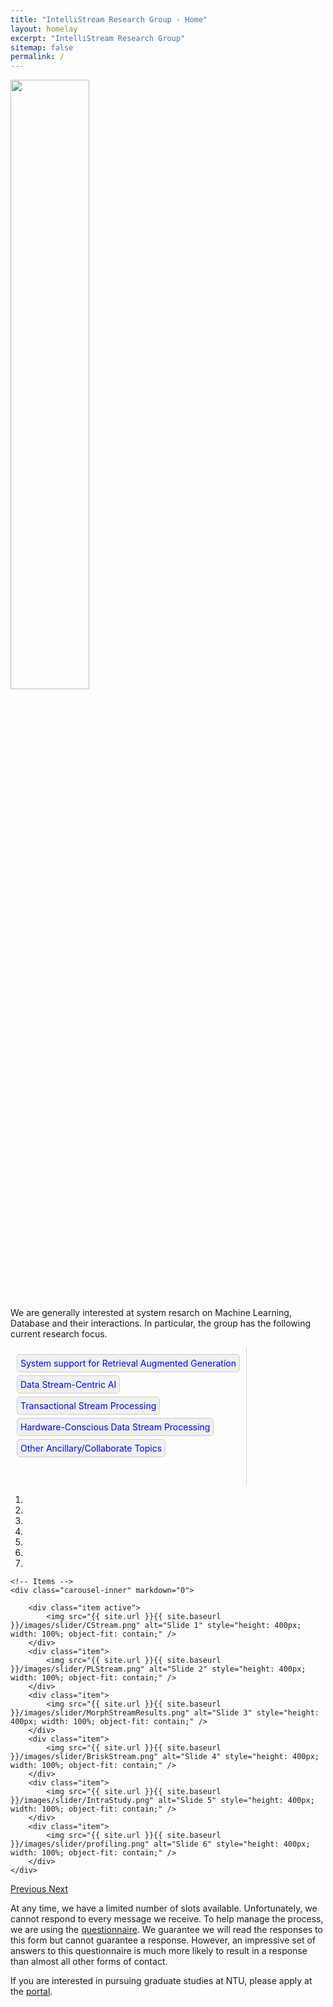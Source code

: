 ```yaml
---
title: "IntelliStream Research Group - Home"
layout: homelay
excerpt: "IntelliStream Research Group"
sitemap: false
permalink: /
---
```

<img src="{{ site.url }}{{ site.baseurl }}/images/teampic/team.jpg" width="50%" style="float: center" />


We are generally interested at system resarch on Machine Learning, Database and their interactions. In particular, the group has the following current research focus. 

<script>
  function showSection(sectionId) {
    var sections = document.getElementsByClassName('content-section');
    for (var i = 0; i < sections.length; i++) {
      sections[i].style.display = 'none';
    }
    var activeSection = document.getElementById(sectionId);
    activeSection.style.display = 'block';
  }
</script>

<style>
  .nav-bar {
    display: flex;
    flex-direction: column;
    align-items: flex-start;
    padding: 10px;
    border-right: 1px solid #ccc;
    min-height: 200px; /* Adjust as needed */
  }

  .nav-button {
    cursor: pointer;
    color: blue;
    padding: 5px;
    margin-bottom: 5px;
    border: 1px solid #ccc;
    border-radius: 5px;
    text-align: center;
    background-color: #f0f0f0;
  }

  .nav-button:hover {
    background-color: #e0e0e0;
  }

  .content-section {
    display: none;
    margin-left: 20px;
    padding: 10px;
  }

  .active-section {
    display: block;
  }
</style>

<div style="display: flex;">
  <div class="nav-bar">
    <div class="nav-button" onclick="showSection('RAG')">System support for Retrieval Augmented Generation</div>
    <div class="nav-button" onclick="showSection('DSAI')">Data Stream-Centric AI</div>
    <div class="nav-button" onclick="showSection('TSP')">Transactional Stream Processing</div>
    <div class="nav-button" onclick="showSection('HWSP')">Hardware-Conscious Data Stream Processing</div>
    <div class="nav-button" onclick="showSection('ancillaryTopics')">Other Ancillary/Collaborate Topics</div>
  </div>

  <div>
    <div id="RAG" class="content-section">
      <!-- Content for RAG -->
    </div>
    <div id="DSAI" class="content-section">
      <!-- Content for DSAI -->
    </div>
    <!-- Other content sections -->
  </div>
</div>

<!-- Carousel and other content -->

<div markdown="0" id="carousel" class="carousel slide" data-ride="carousel" data-interval="3000" data-pause="hover" >
    <!-- Menu -->
    <ol class="carousel-indicators">
        <li data-target="#carousel" data-slide-to="0" class="active"></li>
        <li data-target="#carousel" data-slide-to="1"></li>
        <li data-target="#carousel" data-slide-to="2"></li>
        <li data-target="#carousel" data-slide-to="3"></li>
        <li data-target="#carousel" data-slide-to="4"></li>
        <li data-target="#carousel" data-slide-to="5"></li>
        <li data-target="#carousel" data-slide-to="6"></li>
    </ol>

    <!-- Items -->
    <div class="carousel-inner" markdown="0">

        <div class="item active">
            <img src="{{ site.url }}{{ site.baseurl }}/images/slider/CStream.png" alt="Slide 1" style="height: 400px; width: 100%; object-fit: contain;" />
        </div>
        <div class="item">
            <img src="{{ site.url }}{{ site.baseurl }}/images/slider/PLStream.png" alt="Slide 2" style="height: 400px; width: 100%; object-fit: contain;" />
        </div>
        <div class="item">
            <img src="{{ site.url }}{{ site.baseurl }}/images/slider/MorphStreamResults.png" alt="Slide 3" style="height: 400px; width: 100%; object-fit: contain;" />
        </div>
        <div class="item">
            <img src="{{ site.url }}{{ site.baseurl }}/images/slider/BriskStream.png" alt="Slide 4" style="height: 400px; width: 100%; object-fit: contain;" />
        </div>
        <div class="item">
            <img src="{{ site.url }}{{ site.baseurl }}/images/slider/IntraStudy.png" alt="Slide 5" style="height: 400px; width: 100%; object-fit: contain;" />
        </div>
        <div class="item">
            <img src="{{ site.url }}{{ site.baseurl }}/images/slider/profiling.png" alt="Slide 6" style="height: 400px; width: 100%; object-fit: contain;" />
        </div>		
    </div>
  <a class="left carousel-control" href="#carousel" role="button" data-slide="prev">
    <span class="glyphicon glyphicon-chevron-left" aria-hidden="true"></span>
    <span class="sr-only">Previous</span>
  </a>
  <a class="right carousel-control" href="#carousel" role="button" data-slide="next">
    <span class="glyphicon glyphicon-chevron-right" aria-hidden="true"></span>
    <span class="sr-only">Next</span>
  </a>
</div>

At any time, we have a limited number of slots available. Unfortunately, we cannot respond to every message we receive. To help manage the process, we are using the <a href='https://forms.office.com/r/NrLZxYjrhg'>questionnaire</a>. We guarantee we will read the responses to this form but cannot guarantee a response. However, an impressive set of answers to this questionnaire is much more likely to result in a response than almost all other forms of contact. 

If you are interested in pursuing graduate studies at NTU, please apply at the <a href='https://venus.wis.ntu.edu.sg/GOAL/OnlineApplicationModule/frmOnlineApplication.ASPX'>portal</a>.